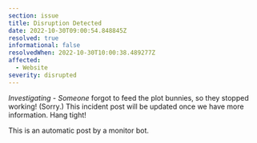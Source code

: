 ```yaml
---
section: issue
title: Disruption Detected
date: 2022-10-30T09:00:54.848845Z
resolved: true
informational: false
resolvedWhen: 2022-10-30T10:00:38.489277Z
affected:
  - Website
severity: disrupted
---
```

*Investigating* - _Someone_ forgot to feed the plot bunnies, so they stopped working! (Sorry.) This incident post will be updated once we have more information. Hang tight!

This is an automatic post by a monitor bot.
        